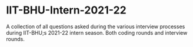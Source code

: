 # IIT-BHU-Intern-2021-22
A collection of all questions asked during the various interview processes during IIT-BHU;s 2021-22 intern season. Both coding rounds and interview rounds.
